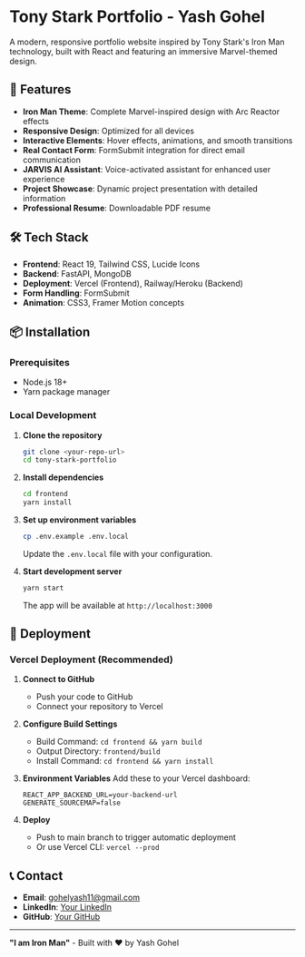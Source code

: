 # Tony Stark Portfolio - Yash Gohel

A modern, responsive portfolio website inspired by Tony Stark's Iron Man technology, built with React and featuring an immersive Marvel-themed design.

## 🚀 Features

- **Iron Man Theme**: Complete Marvel-inspired design with Arc Reactor effects
- **Responsive Design**: Optimized for all devices
- **Interactive Elements**: Hover effects, animations, and smooth transitions
- **Real Contact Form**: FormSubmit integration for direct email communication
- **JARVIS AI Assistant**: Voice-activated assistant for enhanced user experience
- **Project Showcase**: Dynamic project presentation with detailed information
- **Professional Resume**: Downloadable PDF resume

## 🛠️ Tech Stack

- **Frontend**: React 19, Tailwind CSS, Lucide Icons
- **Backend**: FastAPI, MongoDB
- **Deployment**: Vercel (Frontend), Railway/Heroku (Backend)
- **Form Handling**: FormSubmit
- **Animation**: CSS3, Framer Motion concepts

## 📦 Installation

### Prerequisites
- Node.js 18+ 
- Yarn package manager

### Local Development

1. **Clone the repository**
   ```bash
   git clone <your-repo-url>
   cd tony-stark-portfolio
   ```

2. **Install dependencies**
   ```bash
   cd frontend
   yarn install
   ```

3. **Set up environment variables**
   ```bash
   cp .env.example .env.local
   ```
   Update the `.env.local` file with your configuration.

4. **Start development server**
   ```bash
   yarn start
   ```

   The app will be available at `http://localhost:3000`

## 🚀 Deployment

### Vercel Deployment (Recommended)

1. **Connect to GitHub**
   - Push your code to GitHub
   - Connect your repository to Vercel

2. **Configure Build Settings**
   - Build Command: `cd frontend && yarn build`
   - Output Directory: `frontend/build`
   - Install Command: `cd frontend && yarn install`

3. **Environment Variables**
   Add these to your Vercel dashboard:
   ```
   REACT_APP_BACKEND_URL=your-backend-url
   GENERATE_SOURCEMAP=false
   ```

4. **Deploy**
   - Push to main branch to trigger automatic deployment
   - Or use Vercel CLI: `vercel --prod`

## 📞 Contact

- **Email**: gohelyash11@gmail.com
- **LinkedIn**: [Your LinkedIn](https://linkedin.com/in/yashgohel)
- **GitHub**: [Your GitHub](https://github.com/yashgohel)

---

**"I am Iron Man"** - Built with ❤️ by Yash Gohel
